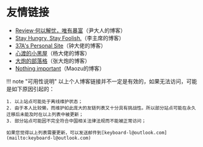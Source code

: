# 友情链接

- [Review·何以解忧，唯有暴富](https://blog.yichyaqc.cn/)（尹大人的博客）
- [Stay Hungry, Stay Foolish.](http://tobiaslee.top/)（李主席的博客）
- [37A's Personal Site](http://www.three7.cc/)（钟大佬的博客）
- [心渡的小黑屋](http://blog.xindu233.com/)（杨大佬的博客）
- [大炮的部落格](http://blog.dapaostudio.com/)（张大炮的博客）
- [Nothing important](http://blog.maozu.ink/)（Maozu的博客）

!!! note "可用性说明"
    以上个人博客链接并不一定是有效的，如果无法访问，可能是如下原因引起的：

    1. 以上站点可能处于离线维护状态；
    2. 由于本人比较懒，而维护如此庞大的友链列表又十分具有挑战性。所以部分站点可能在永久迁移后未能及时在以上列表中被更新；
    3. 部分站点可能因不完全符合中国相关法律法规而不能被正常访问；
    
    如果您觉得以上列表需要更新，可以发送邮件到[keyboard-l@outlook.com](mailto:keyboard-l@outlook.com)
